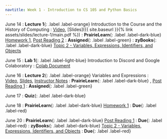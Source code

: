 ```yaml
---
navtitle: Week 1 - Introduction to CS 105 and Python Basics
---
```


June 14
: **Lecture 1**{: .label .label-orange}
Introduction to the Course and the History of Computing
    : [Video](#), [Slides]({{ site.baseurl }}{% link assets/slides/lecture-1/main.pdf %})
: **PrairieLearn**{: .label .label-dark-blue}  [Homework 1](#), [Post Reading 2](#)
    : **Assigned**{: .label .label-green} 
: **zyBooks**{: .label .label-dark-blue} [Topic 2 - Variables, Expressions, Identifiers, and Objects](https://learn.zybooks.com/zybook/ILLINOISCS105Summer2021)

June 15
: **Lab 1**{: .label .label-light-blue} Introduction to Discord and Google Colaboratory
    : [Colab Document](#)

June 16
: **Lecture 2**{: .label .label-orange} Variables and Expressions
    : [Video](#), [Slides](#), [Instructor Notes](#)
: **PrairieLearn**{: .label .label-dark-blue} [](#), [Post Reading 1](#)
    : **Assigned**{: .label .label-green} 

June 17
: **Quiz**{: .label .label-dark-blue}  

June 18
: **PrairieLearn**{: .label .label-dark-blue} [Homework 1](#)
    : **Due**{: .label .label-red} 

June 20
: **PrairieLearn**{: .label .label-dark-blue} [Post Reading 1](#)
    : **Due**{: .label .label-red} 
: **zyBooks**{: .label .label-dark-blue} [Topic 2 - Variables, Expressions, Identifiers, and Objects](#)
    : **Due**{: .label .label-red} 

